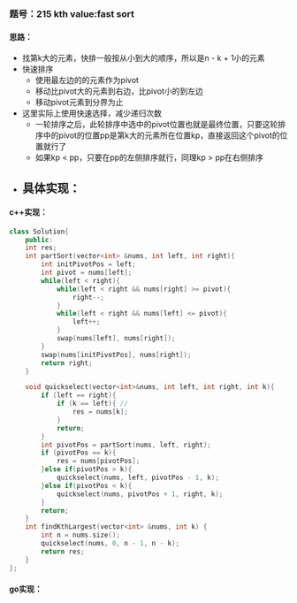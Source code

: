### 题号：215 kth value:fast sort
#### 思路：
- 找第k大的元素，快排一般按从小到大的顺序，所以是n - k + 1小的元素
- 快速排序
	- 使用最左边的的元素作为pivot
	- 移动比pivot大的元素到右边，比pivot小的到左边
	- 移动pivot元素到分界为止
- 这里实际上使用快速选择，减少递归次数
	- 一轮排序之后，此轮排序中选中的pivot位置也就是最终位置，只要这轮排序中的pivot的位置pp是第k大的元素所在位置kp，直接返回这个pivot的位置就行了
	- 如果kp  < pp，只要在pp的左侧排序就行，同理kp > pp在右侧排序
- 具体实现：
	- 
#### c++实现：
```c++
class Solution{
    public:
    int res;
    int partSort(vector<int> &nums, int left, int right){
        int initPivotPos = left;
        int pivot = nums[left];
        while(left < right){
            while(left < right && nums[right] >= pivot){
                right--;
            }
            while(left < right && nums[left] <= pivot){
                left++;
            }
            swap(nums[left], nums[right]);
        }
        swap(nums[initPivotPos], nums[right]);
        return right;
    }

    void quickselect(vector<int>&nums, int left, int right, int k){
        if (left == right){
            if (k == left){ // 
                res = nums[k];
            }
            return;
        }
        int pivotPos = partSort(nums, left, right);
        if (pivotPos == k){
            res = nums[pivotPos];
        }else if(pivotPos > k){
            quickselect(nums, left, pivotPos - 1, k);
        }else if(pivotPos < k){
            quickselect(nums, pivotPos + 1, right, k);
        }
        return;
    }
    int findKthLargest(vector<int> &nums, int k) {
        int n = nums.size();
        quickselect(nums, 0, n - 1, n - k);
        return res;
    }
};
```
#### go实现：
```go

```

